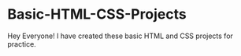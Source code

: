 # Basic-HTML-CSS-Projects
Hey Everyone! I have created these basic HTML and CSS projects for practice.
